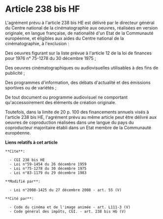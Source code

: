 # Article 238 bis HF

L'agrément prévu à l'article 238 bis HE est délivré par le directeur général du Centre national de la cinématographie aux
oeuvres, réalisées en version originale, en langue française, de nationalité d'un Etat de la Communauté européenne,
et éligibles aux aides du Centre national de la cinématographie, à l'exclusion : 

Des oeuvres figurant sur la liste prévue à l'article 12 de la loi de finances pour 1976 n° 75-1278 du 30 décembre 1975 ; 

Des oeuvres cinématographiques ou audiovisuelles utilisables à des fins de publicité ; 

Des programmes d'information, des débats d'actualité et des émissions sportives ou de variétés ; 

De tout document ou programme audiovisuel ne comportant qu'accessoirement des éléments de création originale. 

Toutefois, dans la limite de 20 p. 100 des financements annuels visés à l'article 238 bis HE, l'agrément prévu au même
article peut être délivré aux oeuvres de coproduction réalisées dans une langue du pays du coproducteur majoritaire établi
dans un Etat membre de la Communauté européenne.

**Liens relatifs à cet article**

	**Cite**:

	  - CGI 238 bis HE
	  - Loi n°59-1454 du 26 décembre 1959
	  - Loi n°75-1278 du 30 décembre 1975
	  - Loi n°83-1179 du 29 décembre 1983

	**Modifié par**:

	  - Loi n°2008-1425 du 27 décembre 2008 - art. 55 (V)

	**Cité par**:

	  - Code du cinéma et de l'image animée - art. L111-3 (V)
	  - Code général des impôts, CGI. - art. 238 bis HG (V)
